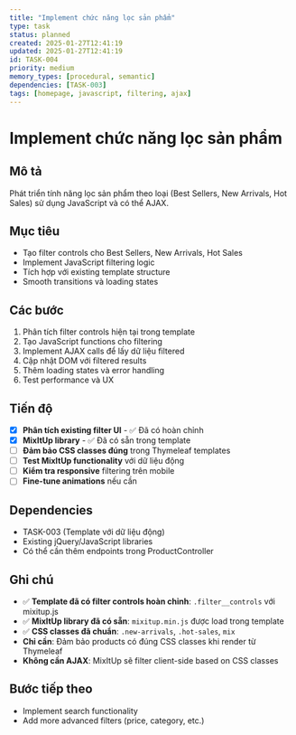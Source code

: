 ```yaml
---
title: "Implement chức năng lọc sản phẩm"
type: task
status: planned
created: 2025-01-27T12:41:19
updated: 2025-01-27T12:41:19
id: TASK-004
priority: medium
memory_types: [procedural, semantic]
dependencies: [TASK-003]
tags: [homepage, javascript, filtering, ajax]
---
```


# Implement chức năng lọc sản phẩm

## Mô tả
Phát triển tính năng lọc sản phẩm theo loại (Best Sellers, New Arrivals, Hot Sales) sử dụng JavaScript và có thể AJAX.

## Mục tiêu
- Tạo filter controls cho Best Sellers, New Arrivals, Hot Sales
- Implement JavaScript filtering logic
- Tích hợp với existing template structure
- Smooth transitions và loading states

## Các bước
1. Phân tích filter controls hiện tại trong template
2. Tạo JavaScript functions cho filtering
3. Implement AJAX calls để lấy dữ liệu filtered
4. Cập nhật DOM với filtered results
5. Thêm loading states và error handling
6. Test performance và UX

## Tiến độ
- [x] **Phân tích existing filter UI** - ✅ Đã có hoàn chỉnh
- [x] **MixItUp library** - ✅ Đã có sẵn trong template
- [ ] **Đảm bảo CSS classes đúng** trong Thymeleaf templates
- [ ] **Test MixItUp functionality** với dữ liệu động
- [ ] **Kiểm tra responsive** filtering trên mobile
- [ ] **Fine-tune animations** nếu cần

## Dependencies
- TASK-003 (Template với dữ liệu động)
- Existing jQuery/JavaScript libraries
- Có thể cần thêm endpoints trong ProductController

## Ghi chú
- ✅ **Template đã có filter controls hoàn chỉnh**: `.filter__controls` với mixitup.js
- ✅ **MixItUp library đã có sẵn**: `mixitup.min.js` được load trong template
- ✅ **CSS classes đã chuẩn**: `.new-arrivals`, `.hot-sales`, `mix`
- **Chỉ cần**: Đảm bảo products có đúng CSS classes khi render từ Thymeleaf
- **Không cần AJAX**: MixItUp sẽ filter client-side based on CSS classes

## Bước tiếp theo
- Implement search functionality
- Add more advanced filters (price, category, etc.) 